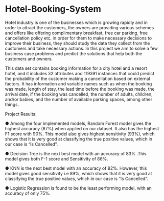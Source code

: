 # Hotel-Booking-System

Hotel industry is one of the businesses which is growing rapidly and in order to attract the customers, the owners are providing various schemes and offers like offering complimentary breakfast, free car parking, free cancellation policy etc. In order for them to make necessary decisions to improve their business, they should study the data they collect from the customers and take necessary actions. In this project we aim to solve a few business case problems and predict the solutions that help both the customers and owners.

This data set contains booking information for a city hotel and a resort hotel, and it includes 32 attributes and 119391 instances that could predict the probability of the customer making a cancellation based on external factors. It has information and variable names such as when the booking was made, length of stay, the lead time before the booking was made, the arrival date, if the booking was cancelled, the number of adults, children, and/or babies, and the number of available parking spaces, among other things.

Project Results:

● Among the four implemented models, Random Forest model gives the highest accuracy (87%) when applied on our dataset. It also has the highest F1 score with 90%. This model also gives highest sensitivity (93%), which shows that it is very good at classifying the true positive values, which in our case is “Is Cancelled”.

● Decision Tree is the next best model with an accuracy of 83% .This model gives both F-1 score and Sensitivity of 86%.

● KNN is the next best model with an accuracy of 82%. However, this model gives good sensitivity i.e 89%, which shows that it is very good at classifying the true positive values, which in our case is “Is Cancelled”.

● Logistic Regression is found to be the least performing model, with an accuracy of
only 75%.

